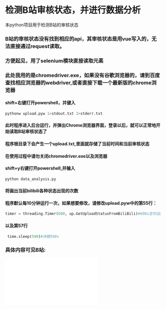 # 检测B站审核状态，并进行数据分析
本python项目用于检测B站的审核状态

### B站的审核状态没有找到相应的api，其审核状态是用vue写入的，无法直接通过request读取。
### 方便起见，用了selenium模块直接读取元素
### 此处我用的是chromedriver.exe，如果没有谷歌浏览器的，请到百度查找相应浏览器的webdriver,或者直接下载一个最新版的chrome浏览器

#### shift+右键打开powershell，并键入
```python
pythonw upload.pyw 1>stdout.txt 2>stderr.txt
```

#### 此时程序进入后台运行，并弹出Chrome浏览器界面，登录以后，就可以正常地开始读取B站审核状态了
#### 程序根目录下会产生一个upload.txt,里面就存储了当前时间和当前审核状态
#### 在使用过程中请勿关闭chromedriver.exe以及浏览器

#### shift+y右键打开powershell,并输入
```python
python data_analysis.py
```

#### 将画出当前bilibili各种状态出现的次数
#### 程序默认每10分钟运行一次，如果想要修改，请修改upload.pyw中的第55行：
```python
timer = threading.Timer(600, up.GetUploadStatusFromBiliBili)#600s定时运行
```
#### 以及第57行
```python
 time.sleep(590)#休眠590s
```
### 具体内容可见B站:

<iframe src="//player.bilibili.com/player.html?aid=95553466&cid=163128842&page=1" scrolling="no" border="0" frameborder="no" framespacing="0" allowfullscreen="true"> </iframe>
